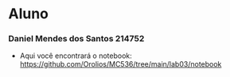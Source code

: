# Aluno
### Daniel Mendes dos Santos 214752
* Aqui você encontrará o notebook: https://github.com/Orolios/MC536/tree/main/lab03/notebook
